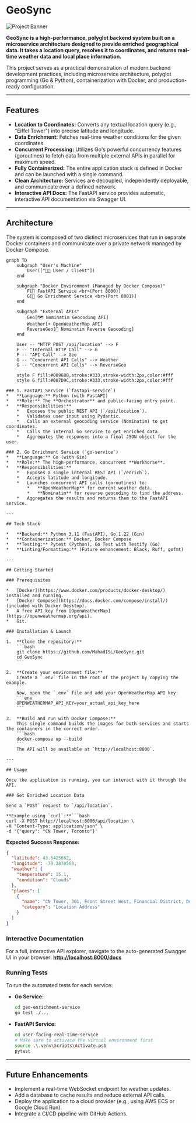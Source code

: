 # GeoSync

![Project Banner](https://placehold.co/1200x300/333/FFF?text=GeoSync%20)

**GeoSync is a high-performance, polyglot backend system built on a microservice architecture designed to provide enriched geographical data. It takes a location query, resolves it to coordinates, and returns real-time weather data and local place information.**

This project serves as a practical demonstration of modern backend development practices, including microservice architecture, polyglot programming (Go & Python), containerization with Docker, and production-ready configuration.

---

## Features

*   **Location to Coordinates:** Converts any textual location query (e.g., "Eiffel Tower") into precise latitude and longitude.
*   **Data Enrichment:** Fetches real-time weather conditions for the given coordinates.
*   **Concurrent Processing:** Utilizes Go's powerful concurrency features (goroutines) to fetch data from multiple external APIs in parallel for maximum speed.
*   **Fully Containerized:** The entire application stack is defined in Docker and can be launched with a single command.
*   **Clean Architecture:** Services are decoupled, independently deployable, and communicate over a defined network.
*   **Interactive API Docs:** The FastAPI service provides automatic, interactive API documentation via Swagger UI.

---

## Architecture

The system is composed of two distinct microservices that run in separate Docker containers and communicate over a private network managed by Docker Compose.

```mermaid
graph TD
    subgraph "User's Machine"
        User(["👨‍💻 User / Client"])
    end

    subgraph "Docker Environment (Managed by Docker Compose)"
        F[🐍 FastAPI Service <br>(Port 8000)]
        G[🐹 Go Enrichment Service <br>(Port 8081)]
    end

    subgraph "External APIs"
        Geo[🗺️ Nominatim Geocoding API]
        Weather[☀️ OpenWeatherMap API]
        ReverseGeo[📍 Nominatim Reverse Geocoding]
    end

    User -- "HTTP POST /api/location" --> F
    F -- "Internal HTTP Call" --> G
    F -- "API Call" --> Geo
    G -- "Concurrent API Calls" --> Weather
    G -- "Concurrent API Calls" --> ReverseGeo

    style F fill:#009688,stroke:#333,stroke-width:2px,color:#fff
    style G fill:#007D9C,stroke:#333,stroke-width:2px,color:#fff

### 1. FastAPI Service (`fastapi-service`)
*   **Language:** Python (with FastAPI)
*   **Role:** The **Orchestrator** and public-facing entry point.
*   **Responsibilities:**
    *   Exposes the public REST API (`/api/location`).
    *   Validates user input using Pydantic.
    *   Calls an external geocoding service (Nominatim) to get coordinates.
    *   Calls the internal Go service to get enriched data.
    *   Aggregates the responses into a final JSON object for the user.

### 2. Go Enrichment Service (`go-service`)
*   **Language:** Go (with Gin)
*   **Role:** The high-performance, concurrent **Workhorse**.
*   **Responsibilities:**
    *   Exposes a single internal REST API (`/enrich`).
    *   Accepts latitude and longitude.
    *   Launches concurrent API calls (goroutines) to:
        *   **OpenWeatherMap** for current weather data.
        *   **Nominatim** for reverse geocoding to find the address.
    *   Aggregates the results and returns them to the FastAPI service.

---

## Tech Stack

*   **Backend:** Python 3.11 (FastAPI), Go 1.22 (Gin)
*   **Containerization:** Docker, Docker Compose
*   **Testing:** Pytest (Python), Go Test with Testify (Go)
*   **Linting/Formatting:** (Future enhancement: Black, Ruff, gofmt)

---

## Getting Started

### Prerequisites

*   [Docker](https://www.docker.com/products/docker-desktop/) installed and running.
*   [Docker Compose](https://docs.docker.com/compose/install/) (included with Docker Desktop).
*   A free API key from [OpenWeatherMap](https://openweathermap.org/api).
*   Git.

### Installation & Launch

1.  **Clone the repository:**
    ```bash
    git clone https://github.com/MahadISL/GeoSync.git
    cd GeoSync
    ```

2.  **Create your environment file:**
    Create a `.env` file in the root of the project by copying the example.
    ```
    Now, open the `.env` file and add your OpenWeatherMap API key:
    ```env
    OPENWEATHERMAP_API_KEY=your_actual_api_key_here
    ```

3.  **Build and run with Docker Compose:**
    This single command builds the images for both services and starts the containers in the correct order.
    ```bash
    docker-compose up --build
    ```
    The API will be available at `http://localhost:8000`.

---

## Usage

Once the application is running, you can interact with it through the API.

### Get Enriched Location Data

Send a `POST` request to `/api/location`.

**Example using `curl`:**```bash
curl -X POST http://localhost:8000/api/location \
-H "Content-Type: application/json" \
-d '{"query": "CN Tower, Toronto"}'
```

**Expected Success Response:**
```json
{
  "latitude": 43.6425662,
  "longitude": -79.3870568,
  "weather": {
    "temperature": 15.1,
    "condition": "Clouds"
  },
  "places": [
    {
      "name": "CN Tower, 301, Front Street West, Financial District, Downtown, Toronto, Golden Horseshoe, Ontario, M5V 2T6, Canada",
      "category": "Location Address"
    }
  ]
}
```

### Interactive Documentation

For a full, interactive API explorer, navigate to the auto-generated Swagger UI in your browser:
**[http://localhost:8000/docs](http://localhost:8000/docs)**

### Running Tests

To run the automated tests for each service:

*   **Go Service:**
    ```bash
    cd geo-enrichment-service
    go test ./...
    ```

*   **FastAPI Service:**
    ```bash
    cd user-facing-real-time-service
    # Make sure to activate the virtual environment first
    source .\.venv\Scripts\Activate.ps1
    pytest
    ```

---

## Future Enhancements

*   Implement a real-time WebSocket endpoint for weather updates.
*   Add a database to cache results and reduce external API calls.
*   Deploy the application to a cloud provider (e.g., using AWS ECS or Google Cloud Run).
*   Integrate a CI/CD pipeline with GitHub Actions.